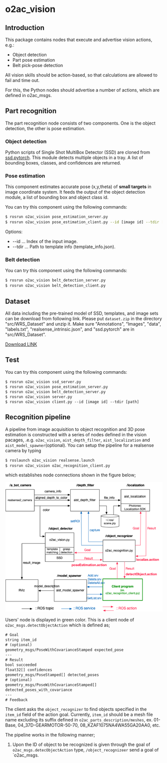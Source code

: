 o2ac_vision
===============
## Introduction

This package contains nodes that execute and advertise vision actions, e.g.:

- Object detection
- Part pose estimation
- Belt pick-pose detection

All vision skills should be action-based, so that calculations are allowed to fail and time out.

For this, the Python nodes should advertise a number of actions, which are defined in o2ac_msgs.


## Part recognition
The part recognition node consists of two components. One is the object detection, the other is pose estimation.


### Object detection
Python scripts of Single Shot MultiBox Detector (SSD) are cloned from [ssd.pytorch](https://github.com/amdegroot/ssd.pytorch).
This module detects multiple objects in a tray. A list of bounding boxes, classes, and confidences are returned.


### Pose estimation
This component estimates accurate pose (x,y,theta) of **small targets** in image coordinate system. It feeds the output of the object detection module, a list of bounding box and object class id.

You can try this component using the following commands:
```bash
$ rosrun o2ac_vision pose_estimation_server.py
$ rosrun o2ac_vision pose_estimation_client.py --id [image id] --tdir [path]
```
Options:  
- --id ... Index of the input image.  
- --tdir ... Path to template info (template_info.json).  


### Belt detection
You can try this component using the following commands:
```bash
$ rosrun o2ac_vision belt_detection_server.py
$ rosrun o2ac_vision belt_detection_client.py
```


## Dataset
All data including the pre-trained model of SSD, templates, and image sets can be download from following link.
Please put `dataset.zip` in the directory "src/WRS_Dataset" and unzip it.
Make sure "Annotations", "Images", "data", "labels.txt", "realsense_intrinsic.json", and "ssd.pytorch" are in "src/WRS_Dataset".

[Download LINK](https://since1954-my.sharepoint.com/:f:/g/personal/z119104_since1954_onmicrosoft_com/EjnbKhpQsTRGnJWvP5ivM9sB3IzRr7gdRk0klG6oxHJyAQ?e=A3sxj1)


## Test
You can try this component using the following commands:
```
$ rosrun o2ac_vision ssd_server.py
$ rosrun o2ac_vision pose_estimation_server.py
$ rosrun o2ac_vision belt_detection_server.py
$ rosrun o2ac_vision server.py
$ rosrun o2ac_vision client.py --id [image id] --tdir [path]
```
## Recognition pipeline
A pipeline from image acquisition to object recognition and 3D pose estimation is constructed with a series of nodes defined in the vision pacages, .e.g. `o2ac_vision`, `aist_depth_filter`, `aist_localization` and `aist_model_spawner`(optional). You can setup the pipeline for a realsense camera by typing
```bash
$ roslaunch o2ac_vision realsense.launch
$ rosrun o2ac_vision o2ac_recognition_client.py
```
which establishes node connections shown in the figure below;

![Recognition pipeline](docs/recognition_pipeline.png)

Users' node is displayed in green color. This is a client node of `o2ac_msgs.detectObjectAction` which is defined as;
```
# Goal
string item_id
# (optional)
geometry_msgs/PoseWithCovarianceStamped expected_pose
---
# Result
bool succeeded
float32[] confidences
geometry_msgs/PoseStamped[] detected_poses
# (optional)
geometry_msgs/PoseWithCovarianceStamped[] detected_poses_with_covariance
---
# Feedback 
```
The client asks the `object_recognizer` to find objects specified in the `item_id` field of the action goal. Currently, `item_id` should be a mesh file name excluding its suffix defined in `o2ac_parts_description/meshes`, ex. 01-Base, 04_37D-GEARMOTOR-50-70, 08_KZAF1075NA4WA55GA20AA0, etc.

The pipeline works in the following manner;

1. Upon the ID of object to be recognized is given through the goal of `o2ac_msgs.detecObjectAction` type, `/object_recognizeer` send a goal of `o2ac_msgs.